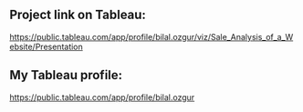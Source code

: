 ## Project link on Tableau: 

https://public.tableau.com/app/profile/bilal.ozgur/viz/Sale_Analysis_of_a_Website/Presentation

## My Tableau profile: 

https://public.tableau.com/app/profile/bilal.ozgur
